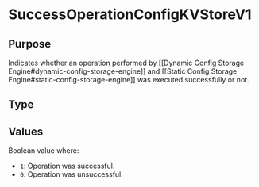 # SuccessOperationConfigKVStoreV1

## Purpose
<!-- --8<-- [start:purpose] -->
Indicates whether an operation performed by [[Dynamic Config Storage Engine#dynamic-config-storage-engine]]
and [[Static Config Storage Engine#static-config-storage-engine]] was executed successfully or not.

<!-- --8<-- [end:purpose] -->

## Type

<!-- --8<-- [start:type] -->
<div class="type" markdown>



</div>
<!-- --8<-- [end:type] -->

## Values

Boolean value where:
- `1`: Operation was successful.
- `0`: Operation was unsuccessful.